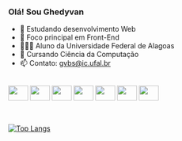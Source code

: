 ### Olá! Sou Ghedyvan

- 🌱 Estudando desenvolvimento Web
- 🔭 Foco principal em Front-End
- 🧑🏽‍🎓 Aluno da Universidade Federal de Alagoas
- 📖 Cursando Ciência da Computação
- 📫 Contato: gvbs@ic.ufal.br

<div style="display: inline_block"><br>
  <img align="center"  height="30" width="40" src="https://cdn.jsdelivr.net/gh/devicons/devicon/icons/javascript/javascript-plain.svg" />             
  <img align="center"  height="30" width="40" src="https://cdn.jsdelivr.net/gh/devicons/devicon/icons/html5/html5-original-wordmark.svg" />
  <img align="center"  height="30" width="40" src="https://cdn.jsdelivr.net/gh/devicons/devicon/icons/css3/css3-plain-wordmark.svg" />    
  <img align="center"  height="30" width="40" src="https://cdn.jsdelivr.net/gh/devicons/devicon/icons/sass/sass-original.svg" />
  <img align="center"  height="30" width="40" src="https://cdn.jsdelivr.net/gh/devicons/devicon/icons/bootstrap/bootstrap-original-wordmark.svg" />
  <img align="center"  height="30" width="40" src="https://cdn.jsdelivr.net/gh/devicons/devicon/icons/bulma/bulma-plain.svg" />
  <img align="center"  height="30" width="40" src="https://cdn.jsdelivr.net/gh/devicons/devicon/icons/php/php-original.svg" />
          
          
          
</div>
<br>
<br>

[![Top Langs](https://github-readme-stats.vercel.app/api/top-langs/?username=Ghedyvan&layout=compact&theme=dark)](https://github.com/anuraghazra/github-readme-stats)

